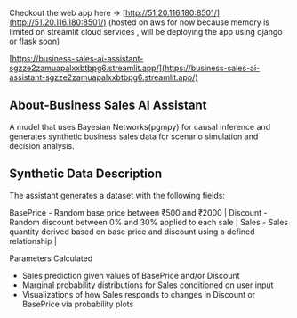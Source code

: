 Checkout the web app here -> [http://51.20.116.180:8501/](http://51.20.116.180:8501/) 
(hosted on aws for now because memory is limited on streamlit cloud services , will be deploying the app using django or flask soon)

[https://business-sales-ai-assistant-sgzze2zamuapalxxbtbpg6.streamlit.app/](https://business-sales-ai-assistant-sgzze2zamuapalxxbtbpg6.streamlit.app/)

## About-Business Sales AI Assistant

A model that uses Bayesian Networks(pgmpy) for causal inference and generates synthetic business sales data for scenario simulation and decision analysis.

##  Synthetic Data Description

The assistant generates a dataset with the following fields:

 BasePrice -  Random base price between ₹500 and ₹2000 |
 Discount  -  Random discount between 0% and 30% applied to each sale |
 Sales     -  Sales quantity derived based on base price and discount using a defined relationship |

 Parameters Calculated
- Sales prediction given values of BasePrice and/or Discount
- Marginal probability distributions for Sales conditioned on user input
- Visualizations of how Sales responds to changes in Discount or BasePrice via probability plots

